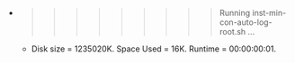 * >>>>>>>>> Running inst-min-con-auto-log-root.sh ...
  * Disk size = 1235020K. Space Used = 16K. Runtime = 00:00:00:01.
